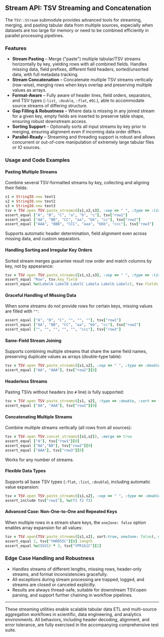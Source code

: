 ## Stream API: TSV Streaming and Concatenation

The `TSV::Stream` submodule provides advanced tools for streaming, merging, and pasting tabular data from multiple sources, especially when datasets are too large for memory or need to be combined efficiently in parallel processing pipelines.

### Features

- **Stream Pasting** – Merge ("paste") multiple tabular/TSV streams horizontally by key, yielding rows with all combined fields. Handles missing data, field prefixes, different field headers, sorted/unsorted data, with full metadata tracking.
- **Stream Concatenation** – Concatenate multiple TSV streams vertically (row-wise), merging rows when keys overlap and preserving multiple values as arrays.
- **Format-Aware** – Fully aware of header lines, field orders, separators, and TSV types (`:list`, `:double`, `:flat`, etc.), able to accommodate source streams of differing structure.
- **Gap Filling & Robustness** – Where data is missing in any joined stream for a given key, empty fields are inserted to preserve table shape, ensuring robust downstream access.
- **Sorting Support** – Optionally sorts all input streams by key prior to merging, ensuring alignment even if incoming data order differs.
- **Parallel-Ready** – Streaming and threading support is robust and allows concurrent or out-of-core manipulation of extremely large tabular files or IO sources.

### Usage and Code Examples

#### Pasting Multiple Streams

Combine several TSV-formatted streams by key, collecting and aligning their fields:

```ruby
s1 = StringIO.new text1
s2 = StringIO.new text2
s3 = StringIO.new text3
tsv = TSV.open TSV.paste_streams([s1,s2,s3], :sep => " ", :type => :list)
assert_equal ["A", "B", "C", "a", "b", "c"], tsv["row1"]
assert_equal ["AA", "BB", "CC", "aa", "bb", "cc"], tsv["row2"]
assert_equal ["AAA", "BBB", "CCC", "aaa", "bbb", "ccc"], tsv["row3"]
```
Supports automatic header determination, field alignment even across missing data, and custom separators.

#### Handling Sorting and Irregular Key Orders

Sorted stream merges guarantee result row order and match columns by key, not by appearance:

```ruby
tsv = TSV.open TSV.paste_streams([s1,s2,s3], :sep => " ", :type => :list, :sort => true)
assert_equal "Row", tsv.key_field
assert_equal %w(LabelA LabelB LabelC Labela Labelb Labelc), tsv.fields
```

#### Graceful Handling of Missing Data

When some streams do not provide rows for certain keys, missing values are filled with `""`:

```ruby
assert_equal ["A", "B", "C", "", "", ""], tsv["row1"]
assert_equal ["AA", "BB", "CC", "aa", "bb", "cc"], tsv["row2"]
assert_equal ["", "", "", "", "", "ccc"], tsv["row3"]
```

#### Same-Field Stream Joining

Supports combining multiple streams that share the same field names, preserving duplicate values as arrays (double-type table):

```ruby
tsv = TSV.open TSV.paste_streams([s1,s2], :sep => " ", :type => :double, :sort => false, :same_fields => true)
assert_equal ["AA", "AAA"], tsv["row2"][0]
```

#### Headerless Streams

Pasting TSVs without headers (no `#` line) is fully supported:

```ruby
tsv = TSV.open TSV.paste_streams([s1, s2], :type => :double, :sort => false, :same_fields => true)
assert_equal ["AA", "AAA"], tsv["row2"][0]
```

#### Concatenating Multiple Streams

Combine multiple streams vertically (all rows from all sources):

```ruby
tsv = TSV.open TSV.concat_streams([s1,s2]), :merge => true
assert_equal ["A"], tsv["row1"][0]
assert_equal ["AA","BB"], tsv["row2"][0]
assert_equal ["AAA"], tsv["row3"][0]
```
Works for any number of streams.

#### Flexible Data Types

Supports all base TSV types (`:flat`, `:list`, `:double`), including automatic value expansion:

```ruby
tsv = TSV.open TSV.paste_streams([s1,s2], :sep => " ", :type => :double)
assert_include tsv["row1"], %w(f1 f2 f3)
```

#### Advanced Case: Non-One-to-One and Repeated Keys

When multiple rows in a stream share keys, the `one2one: false` option enables array expansion for all values:

```ruby
tsv = TSV.open(TSV.paste_streams([s1,s2], sort:true, one2one: false), merge: true, one2one: false)
assert_equal 2, tsv["YHR055C"][0].length
assert_equal %w(SGV1) * 3, tsv["YPR161C"][2]
```

### Edge Case Handling and Robustness

- Handles streams of different lengths, missing rows, header-only streams, and format inconsistencies gracefully.
- All exceptions during stream processing are trapped, logged, and streams are closed or canceled explicitly.
- Results are always thread-safe, suitable for downstream TSV.open parsing, and support further chaining in workflow pipelines.

---

These streaming utilities enable scalable tabular data ETL and multi-source aggregation workflows in scientific, data engineering, and analytics environments. All behaviors, including header decoding, alignment, and error tolerance, are fully exercised in the accompanying comprehensive test suite.